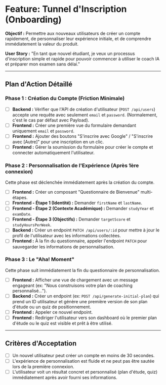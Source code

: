 # Feature: Tunnel d'Inscription (Onboarding)

**Objectif :** Permettre aux nouveaux utilisateurs de créer un compte rapidement, de personnaliser leur expérience initiale, et de comprendre immédiatement la valeur du produit.

**User Story :** "En tant que nouvel étudiant, je veux un processus d'inscription simple et rapide pour pouvoir commencer à utiliser le coach IA et préparer mon examen sans délai."

---

## Plan d'Action Détaillé

### Phase 1 : Création du Compte (Friction Minimale)

- [ ] **Backend :** Vérifier que l'API de création d'utilisateur (`POST /api/users`) accepte une requête avec seulement `email` et `password`. (Normalement, c'est le cas par défaut avec Payload).
- [ ] **Frontend :** Créer une première vue du formulaire demandant uniquement `email` et `password`.
- [ ] **Frontend :** Ajouter des boutons "S'inscrire avec Google" / "S'inscrire avec [Autre]" pour une inscription en un clic.
- [ ] **Frontend :** Gérer la soumission du formulaire pour créer le compte et connecter automatiquement l'utilisateur.

### Phase 2 : Personnalisation de l'Expérience (Après 1ère connexion)

Cette phase est déclenchée immédiatement après la création du compte.

- [ ] **Frontend :** Créer un composant "Questionnaire de Bienvenue" multi-étapes.
- [ ] **Frontend - Étape 1 (Identité) :** Demander `firstName` et `lastName`.
- [ ] **Frontend - Étape 2 (Contexte Académique) :** Demander `studyYear` et `examDate`.
- [ ] **Frontend - Étape 3 (Objectifs) :** Demander `targetScore` et `studyHoursPerWeek`.
- [ ] **Backend :** Créer un endpoint `PATCH /api/users/:id` pour mettre à jour le profil de l'utilisateur avec les informations collectées.
- [ ] **Frontend :** À la fin du questionnaire, appeler l'endpoint `PATCH` pour sauvegarder les informations de personnalisation.

### Phase 3 : Le "Aha! Moment"

Cette phase suit immédiatement la fin du questionnaire de personnalisation.

- [ ] **Frontend :** Afficher une vue de chargement avec un message engageant (ex: "Nous construisons votre plan de coaching personnalisé...").
- [ ] **Backend :** Créer un endpoint (ex: `POST /api/generate-initial-plan`) qui prend un ID utilisateur et génère une première version de son plan d'étude ou un quiz de positionnement.
- [ ] **Frontend :** Appeler ce nouvel endpoint.
- [ ] **Frontend :** Rediriger l'utilisateur vers son dashboard où le premier plan d'étude ou le quiz est visible et prêt à être utilisé.

---

## Critères d'Acceptation

- [ ] Un nouvel utilisateur peut créer un compte en moins de 30 secondes.
- [ ] L'expérience de personnalisation est fluide et ne peut pas être sautée lors de la première connexion.
- [ ] L'utilisateur voit un résultat concret et personnalisé (plan d'étude, quiz) immédiatement après avoir fourni ses informations.
